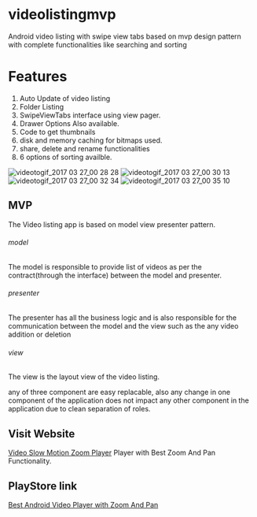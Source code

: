 # videolistingmvp
Android video listing with swipe view tabs based on mvp design pattern with complete functionalities like searching and sorting

# Features
1. Auto Update of video listing
2. Folder Listing
3. SwipeViewTabs interface using view pager.
4. Drawer Options Also available.
5. Code to get thumbnails
6. disk and memory caching for bitmaps used.
7. share, delete and rename functionalities
8. 6 options of sorting availble.

![videotogif_2017 03 27_00 28 28](https://cloud.githubusercontent.com/assets/7812393/24334321/da24d4d8-1285-11e7-8a0f-8ced229b224f.gif)                                 ![videotogif_2017 03 27_00 30 13](https://cloud.githubusercontent.com/assets/7812393/24334340/2a5760b0-1286-11e7-8291-136867c2d0ee.gif)                                        ![videotogif_2017 03 27_00 32 34](https://cloud.githubusercontent.com/assets/7812393/24334341/2b43db20-1286-11e7-9816-f70c3de60e13.gif)                                            ![videotogif_2017 03 27_00 35 10](https://cloud.githubusercontent.com/assets/7812393/24334342/2c56a9d4-1286-11e7-9450-79923631cbd2.gif)


## MVP
The Video listing app is based on model view presenter pattern.

###### model
The model is responsible to provide list of videos as per the contract(through the interface) between the model and presenter.

###### presenter
The presenter has all the business logic and is also responsible for the communication between the model and the view such as the any video addition or deletion

###### view
The view is the layout view of the video listing.

any of three component are easy replacable, also any change in one component of the application does not impact any other component in the application due to clean separation of roles.


## Visit Website
<a href="https://androidvideoplayer.com/">Video Slow Motion Zoom Player</a>
Player with Best Zoom And Pan Functionality.

## PlayStore link
<a href="https://play.google.com/store/apps/details?id=com.mn2square.slowmotionplayer">Best Android Video Player with Zoom And Pan</a>


